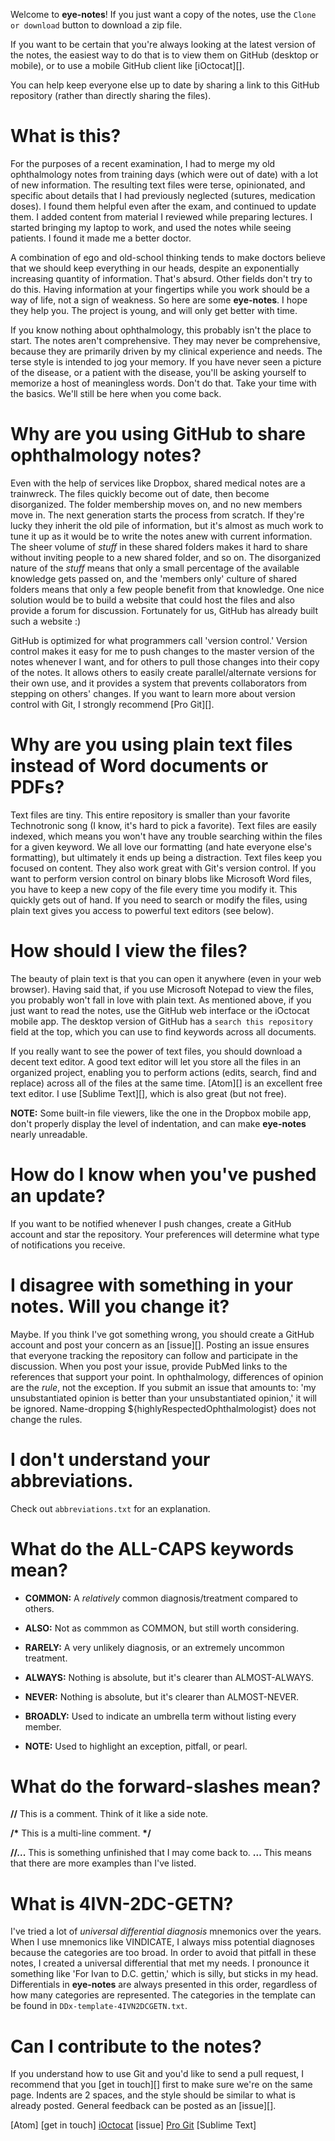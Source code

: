 Welcome to **eye-notes**! If you just want a copy of the notes, use the `Clone or download` button to download a zip file.

If you want to be certain that you're always looking at the latest version of the notes, the easiest way to do that is to view them on GitHub (desktop or mobile), or to use a mobile GitHub client like [iOctocat][].

You can help keep everyone else up to date by sharing a link to this GitHub repository (rather than directly sharing the files).

# What is this?

For the purposes of a recent examination, I had to merge my old ophthalmology notes from training days (which were out of date) with a lot of new information. The resulting text files were terse, opinionated, and specific about details that I had previously neglected (sutures, medication doses). I found them helpful even after the exam, and continued to update them. I added content from material I reviewed while preparing lectures. I started bringing my laptop to work, and used the notes while seeing patients. I found it made me a better doctor.

A combination of ego and old-school thinking tends to make doctors believe that we should keep everything in our heads, despite an exponentially increasing quantity of information. That's absurd. Other fields don't try to do this. Having information at your fingertips while you work should be a way of life, not a sign of weakness. So here are some **eye-notes**. I hope they help you. The project is young, and will only get better with time.

If you know nothing about ophthalmology, this probably isn't the place to start. The notes aren't comprehensive. They may never be comprehensive, because they are primarily driven by my clinical experience and needs. The terse style is intended to jog your memory. If you have never seen a picture of the disease, or a patient with the disease, you'll be asking yourself to memorize a host of meaningless words. Don't do that. Take your time with the basics. We'll still be here when you come back.

# Why are you using GitHub to share ophthalmology notes?

Even with the help of services like Dropbox, shared medical notes are a trainwreck. The files quickly become out of date, then become disorganized. The folder membership moves on, and no new members move in. The next generation starts the process from scratch. If they're lucky they inherit the old pile of information, but it's almost as much work to tune it up as it would be to write the notes anew with current information. The sheer volume of *stuff* in these shared folders makes it hard to share without inviting people to a new shared folder, and so on. The disorganized nature of the *stuff* means that only a small percentage of the available knowledge gets passed on, and the 'members only' culture of shared folders means that only a few people benefit from that knowledge. One nice solution would be to build a website that could host the files and also provide a forum for discussion. Fortunately for us, GitHub has already built such a website :)

GitHub is optimized for what programmers call 'version control.' Version control makes it easy for me to push changes to the master version of the notes whenever I want, and for others to pull those changes into their copy of the notes. It allows others to easily create parallel/alternate versions for their own use, and it provides a system that prevents collaborators from stepping on others' changes. If you want to learn more about version control with Git, I strongly recommend [Pro Git][].

# Why are you using plain text files instead of Word documents or PDFs?

Text files are tiny. This entire repository is smaller than your favorite Technotronic song (I know, it's hard to pick a favorite). Text files are easily indexed, which means you won't have any trouble searching within the files for a given keyword. We all love our formatting (and hate everyone else's formatting), but ultimately it ends up being a distraction. Text files keep you focused on content. They also work great with Git's version control. If you want to perform version control on binary blobs like Microsoft Word files, you have to keep a new copy of the file every time you modify it. This quickly gets out of hand. If you need to search or modify the files, using plain text gives you access to powerful text editors (see below).

# How should I view the files?

The beauty of plain text is that you can open it anywhere (even in your web browser). Having said that, if you use Microsoft Notepad to view the files, you probably won't fall in love with plain text. As mentioned above, if you just want to read the notes, use the GitHub web interface or the iOctocat mobile app. The desktop version of GitHub has a `search this repository` field at the top, which you can use to find keywords across all documents.

If you really want to see the power of text files, you should download a decent text editor. A good text editor will let you store all the files in an organized project, enabling you to perform actions (edits, search, find and replace) across all of the files at the same time. [Atom][] is an excellent free text editor. I use [Sublime Text][], which is also great (but not free).

**NOTE:** Some built-in file viewers, like the one in the Dropbox mobile app, don't properly display the level of indentation, and can make **eye-notes** nearly unreadable.

# How do I know when you've pushed an update?

If you want to be notified whenever I push changes, create a GitHub account and star the repository. Your preferences will determine what type of notifications you receive.

# I disagree with something in your notes. Will you change it?

Maybe. If you think I've got something wrong, you should create a GitHub account and post your concern as an [issue][]. Posting an issue ensures that everyone tracking the repository can follow and participate in the discussion. When you post your issue, provide PubMed links to the references that support your point. In ophthalmology, differences of opinion are the *rule*, not the exception. If you submit an issue that amounts to: 'my unsubstantiated opinion is better than your unsubstantiated opinion,' it will be ignored. Name-dropping ${highlyRespectedOphthalmologist} does not change the rules.

# I don't understand your abbreviations.

Check out `abbreviations.txt` for an explanation.

# What do the ALL-CAPS keywords mean?

* **COMMON:** A *relatively* common diagnosis/treatment compared to others.
* **ALSO:** Not as commmon as COMMON, but still worth considering.
* **RARELY:** A very unlikely diagnosis, or an extremely uncommon treatment.

* **ALWAYS:** Nothing is absolute, but it's clearer than ALMOST-ALWAYS.
* **NEVER:** Nothing is absolute, but it's clearer than ALMOST-NEVER.

* **BROADLY:** Used to indicate an umbrella term without listing every member.
* **NOTE:** Used to highlight an exception, pitfall, or pearl.

# What do the forward-slashes mean?

**//** This is a comment. Think of it like a side note.

**/\***
This
is a
multi-line
comment.
**\*/**

**//...** This is something unfinished that I may come back to.
**...** This means that there are more examples than I've listed.

# What is 4IVN-2DC-GETN?

I've tried a lot of *universal differential diagnosis* mnemonics over the years. When I use mnemonics like VINDICATE, I always miss potential diagnoses because the categories are too broad. In order to avoid that pitfall in these notes, I created a universal differential that met my needs. I pronounce it something like 'For Ivan to D.C. gettin,' which is silly, but sticks in my head. Differentials in **eye-notes** are always presented in this order, regardless of how many categories are represented. The categories in the template can be found in `DDx-template-4IVN2DCGETN.txt`.

# Can I contribute to the notes?

If you understand how to use Git and you'd like to send a pull request, I recommend that you [get in touch][] first to make sure we're on the same page. Indents are 2 spaces, and the style should be similar to what is already posted. General feedback can be posted as an [issue][].

[Atom]
[get in touch]
[iOctocat](//...)
[issue]
[Pro Git](//...)
[Sublime Text]
